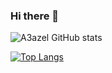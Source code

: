 ### Hi there 👋

<!--
**A3azel/A3azel** is a ✨ _special_ ✨ repository because its `README.md` (this file) appears on your GitHub profile.

Here are some ideas to get you started:

- 🔭 I’m currently working on ...
- 🌱 I’m currently learning ...
- 👯 I’m looking to collaborate on ...
- 🤔 I’m looking for help with ...
- 💬 Ask me about ...
- 📫 How to reach me: ...
- 😄 Pronouns: ...
- ⚡ Fun fact: ...
-->
![A3azel GitHub stats](https://github-readme-stats.vercel.app/api?username=A3azel&show_icons=true&theme=radical)

[![Top Langs](https://github-readme-stats.vercel.app/api/top-langs/?username=A3azel&layout=compact)](https://github.com/anuraghazra/github-readme-stats)
